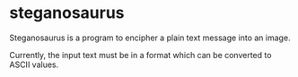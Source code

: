 # steganosaurus
Steganosaurus is a program to encipher a plain text message into an image.

Currently, the input text must be in a format which can be converted to ASCII values.
